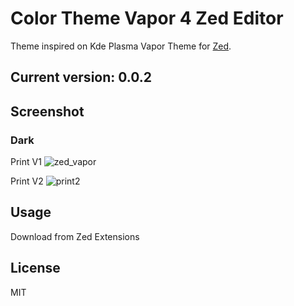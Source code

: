 # Color Theme Vapor 4 Zed Editor

Theme inspired on Kde Plasma Vapor Theme for [Zed](https://zed.dev).

## Current version: 0.0.2

## Screenshot

### Dark

Print V1
![zed_vapor](https://github.com/felipetesc/zed-vapor/assets/2336812/b42e2da8-a6db-4cfb-aa42-66aa5ecd698f)

Print V2
![print2](https://github.com/user-attachments/assets/f58ba4d8-a44e-4c71-a382-496818840193)


## Usage

Download from Zed Extensions

## License

MIT
